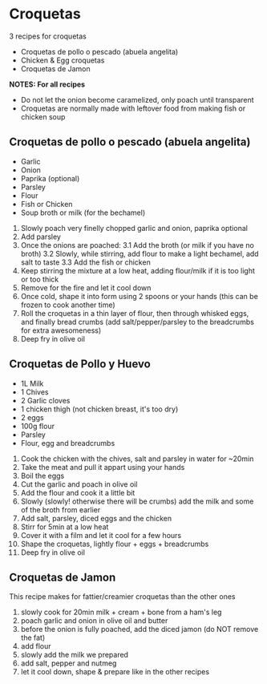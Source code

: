 # Croquetas
3 recipes for croquetas

- Croquetas de pollo o pescado (abuela angelita)
- Chicken & Egg croquetas
- Croquetas de Jamon

**NOTES: For all recipes**
- Do not let the onion become caramelized, only poach until transparent
- Croquetas are normally made with leftover food from making fish or chicken soup

## Croquetas de pollo o pescado (abuela angelita)

- Garlic
- Onion
- Paprika (optional)
- Parsley
- Flour
- Fish or Chicken
- Soup broth or milk (for the bechamel)

1. Slowly poach very finelly chopped garlic and onion, paprika optional
2. Add parsley
3. Once the onions are poached:
    3.1 Add the broth (or milk if you have no broth)
    3.2 Slowly, while stirring, add flour to make a light bechamel, add salt to taste
    3.3 Add the fish or chicken
4. Keep stirring the mixture at a low heat, adding flour/milk if it is too light or too thick
5. Remove for the fire and let it cool down
6. Once cold, shape it into form using 2 spoons or your hands (this can be frozen to cook another time)
7. Roll the croquetas in a thin layer of flour, then through whisked eggs, and finally bread crumbs (add salt/pepper/parsley to the breadcrumbs for extra awesomeness)
8. Deep fry in olive oil

## Croquetas de Pollo y Huevo

- 1L Milk  
- 1 Chives  
- 2 Garlic cloves  
- 1 chicken thigh (not chicken breast, it's too dry)  
- 2 eggs  
- 100g flour
- Parsley
- Flour, egg and breadcrumbs  

1. Cook the chicken with the chives, salt and parsley in water for ~20min
2. Take the meat and pull it appart using your hands
3. Boil the eggs
4. Cut the garlic and poach in olive oil
5. Add the flour and cook it a little bit
6. Slowly (slowly! otherwise there will be crumbs) add the milk and some of the broth from earlier
7. Add salt, parsley, diced eggs and the chicken
8. Stirr for 5min at a low heat
9. Cover it with a film and let it cool for a few hours
10. Shape the croquetas, lightly flour + eggs + breadcrumbs
11. Deep fry in olive oil


## Croquetas de Jamon

This recipe makes for fattier/creamier croquetas than the other ones

1. slowly cook for 20min milk + cream + bone from a ham's leg
2. poach garlic and onion in olive oil and butter
3. before the onion is fully poached, add the diced jamon (do NOT remove the fat)
4. add flour
5. slowly add the milk we prepared
6. add salt, pepper and nutmeg
7. let it cool down, shape & prepare like in the other recipes
